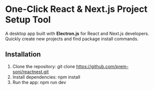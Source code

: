 # One-Click React & Next.js Project Setup Tool

A desktop app built with **Electron.js** for React and Next.js developers. Quickly create new projects and find package install commands.

## Installation

1. Clone the repository:
git clone https://github.com/prem-soni/reactnest.git
2. Install dependencies:
npm install
3. Run the app:
npm run dev

